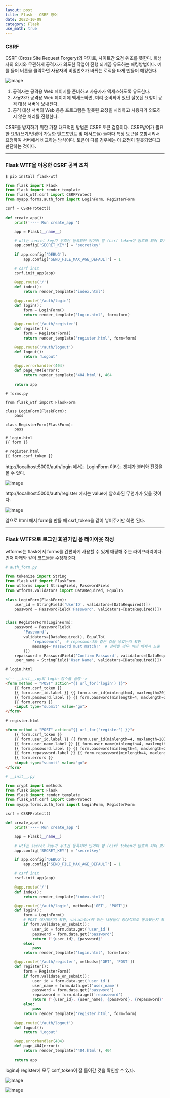 ```yaml
---
layout: post
title: Flask - CSRF 방어
date: 2022-10-09
category: Flask
use_math: true
---
```


### CSRF

CSRF (Cross Site Request Forgery)의 약자로, 사이트간 요청 위조를 뜻한다. 희생자의 의지와 무관하게 공격자가 의도한 작업이 진행 되게끔 유도하는 해킹방법이다. 예를 들어 버튼을 클릭하면 사용자의 비밀번호가 바뀌는 로직을 타게 만들어 해킹한다.

![image](https://user-images.githubusercontent.com/61526722/194734420-95c7c1ef-7725-40fe-af10-af8f9158f8d1.png)

1. 공격자는 공격용 Web 페이지를 준비하고 사용자가 액세스하도록 유도한다.
2. 사용자가 공격용 Web 페이지에 액세스하면, 미리 준비되어 있던 잘못된 요청이 공격 대상 서버에 보내진다.
3. 공격 대상 서버의 Web 응용 프로그램은 잘못된 요청을 처리하고 사용자가 의도하지 않은 처리를 진행한다.


CSRF를 방지하기 위한 가장 대표적인 방법은 CSRF 토큰 검증이다. CSRF방어가 필요한 요청(쓰기/변경이 가능한 엔드포인트 및 메서드들) 들마다 특정 토큰을 포함시켜서 요청하여 서버에서 비교하는 방식이다. 토큰이 다를 경우에는 이 요청이 잘못되었다고 판단하는 것이다. 

---

### Flask WTF을 이용한 CSRF 공격 조치

```bash
$ pip install flask-wtf
```

```python
from flask import Flask
from flask import render_template
from flask_wtf.csrf import CSRFProtect
from myapp.forms.auth_form import LoginForm, RegisterForm

csrf = CSRFProtect()

def create_app():
    print('---- Run create_app ')

    app = Flask(__name__)

    # wtf는 secret key가 무조건 등록되어 있어야 함 (csrf token이 암호화 되어 있기 때문)
    app.config['SECRET_KEY'] = 'secretkey'

    if app.config['DEBUG']:
        app.config['SEND_FILE_MAX_AGE_DEFAULT'] = 1

    # csrf init
    csrf.init_app(app)

    @app.route('/')
    def index():
        return render_template('index.html')

    @app.route('/auth/login')
    def login():
        form = LoginForm()
        return render_template('login.html', form=form)

    @app.route('/auth/register')
    def register():
        form = RegisterForm()
        return render_template('register.html', form=form)

    @app.route('/auth/logout')
    def logout():
        return 'Logout'

    @app.errorhandler(404)
    def page_404(error):
        return render_template('404.html'), 404

    return app
```

```
# forms.py

from flask_wtf import FlaskForm

class LoginForm(FlaskForm):
    pass

class RegisterForm(FlaskForm):
    pass
```

```html
# login.html
{{ form }}
```

```html
# register.html
{{ form.csrf_token }}
```

http://localhost:5000/auth/login 에서는 LoginForm 이라는 갯체가 불러와 진것을 볼 수 있다. 

![image](https://user-images.githubusercontent.com/61526722/194735046-50e11785-a992-4fc3-a10d-1ac9c76e749f.png)

http://localhost:5000/auth/register 에서는 value에 암호화된 무언가가 있을 것이다. 

![image](https://user-images.githubusercontent.com/61526722/194735111-7c5142e1-2715-481b-837c-07ba0d0ec5ec.png)

앞으로 html 에서 form을 만들 때 csrf_token을 같이 넣어주기만 하면 된다. 

---

### Flask WTF으로 로그인 회원가입 폼 레이아웃 작성

wtforms는 flask에서 forms를 간편하게 사용할 수 있게 매핑해 주는 라이브러리이다. 먼저 아래와 같이 코드들을 수정해준다. 

```python
# auth_form.py

from tokenize import String
from flask_wtf import FlaskForm
from wtforms import StringField, PasswordField
from wtforms.validators import DataRequired, EqualTo

class LoginForm(FlaskForm):
    user_id = StringField('UserID', validators=[DataRequired()])
    password = PasswordField('Password', validators=[DataRequired()])


class RegisterForm(LoginForm):
    password = PasswordField(
        'Password', 
        validators=[DataRequired(), EqualTo(
            'repassword',  # repassword와 같은 값을 넣었는지 확인
            message='Password must match!'  # 장애일 경우 어떤 메세지 노출
        )])
    repassword = PasswordField('Confirm Password', validators=[DataRequired()])
    user_name = StringField('User Name', validators=[DataRequired()])
```

```html
# login.html

<!-- __init__.py의 login 함수를 실행-->
<form method = "POST" action="{{ url_for('login') }}">
    {{ form.csrf_token }}
    {{ form.user_id.label }} {{ form.user_id(minlength=4, maxlength=20) }}
    {{ form.password.label }} {{ form.password(minlength=4, maxlength=20) }}
    {{ form.errors }}
    <input type="submit" value="go">
</form>
```

```html
# register.html

<form method = "POST" action="{{ url_for('register') }}">
    {{ form.csrf_token }}
    {{ form.user_id.label }} {{ form.user_id(minlength=4, maxlength=20) }}
    {{ form.user_name.label }} {{ form.user_name(minlength=4, maxlength=20) }}
    {{ form.password.label }} {{ form.password(minlength=4, maxlength=20) }}
    {{ form.repassword.label }} {{ form.repassword(minlength=4, maxlength=20) }}
    {{ form.errors }}
    <input type="submit" value="go">
</form> 
```

```python
# __init__.py

from crypt import methods
from flask import Flask
from flask import render_template
from flask_wtf.csrf import CSRFProtect
from myapp.forms.auth_form import LoginForm, RegisterForm

csrf = CSRFProtect()

def create_app():
    print('---- Run create_app ')

    app = Flask(__name__)

    # wtf는 secret key가 무조건 등록되어 있어야 함 (csrf token이 암호화 되어 있기 때문)
    app.config['SECRET_KEY'] = 'secretkey'

    if app.config['DEBUG']:
        app.config['SEND_FILE_MAX_AGE_DEFAULT'] = 1

    # csrf init
    csrf.init_app(app)

    @app.route('/')
    def index():
        return render_template('index.html')

    @app.route('/auth/login', methods=['GET', 'POST'])
    def login():
        form = LoginForm()
        # POST 메서드인지 확인, validator에 있는 내용들이 정상적으로 통과됐는지 확인
        if form.validate_on_submit():
            user_id = form.data.get('user_id')
            password = form.data.get('password')
            return f'{user_id}, {password}'
        else:
            pass
        return render_template('login.html', form=form)

    @app.route('/auth/register', methods=['GET', 'POST'])
    def register():
        form = RegisterForm()
        if form.validate_on_submit():
            user_id = form.data.get('user_id')
            user_name = form.data.get('user_name')
            password = form.data.get('password')
            repassword = form.data.get('repassword')
            return f'{user_id}, {user_name}, {password}, {repassword}'
        else:
            pass
        return render_template('register.html', form=form)

    @app.route('/auth/logout')
    def logout():
        return 'Logout'

    @app.errorhandler(404)
    def page_404(error):
        return render_template('404.html'), 404

    return app
```


login과 register에 모두 csrf_token이 잘 들어간 것을 확인할 수 있다. 

![image](https://user-images.githubusercontent.com/61526722/194735660-c8364c55-5f0a-4015-9b97-80acf6e7cd40.png)

![image](https://user-images.githubusercontent.com/61526722/194735669-43a0e2c3-fac2-4ada-8663-34f593dd6923.png)
